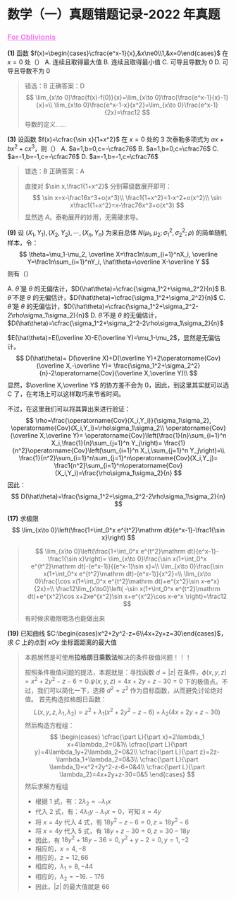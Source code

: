 # 数学（一）真题错题记录-2022 年真题

<h3 style="color: violet; font-weight: bold; text-decoration: underline;">For Oblivionis</h3>

**(1)** 函数 $f(x)=\begin{cases}\cfrac{e^x-1}{x},&x\ne0\\1,&x=0\end{cases}$  在 $x=0$ 处（）
A. 连续且取得最大值
B. 连续且取得最小值
C. 可导且导数为 0
D. 可导且导数不为 0

> 错选：B    正确答案：D
> $$
> \lim_{x\to 0}\frac{f(x)-f(0)}{x}=\lim_{x\to 0}\frac{\frac{e^x-1}{x}-1}{x}=\\
> \lim_{x\to 0}\frac{e^x-1-x}{x^2}=\lim_{x\to 0}\frac{e^x-1}{2x}=\frac12
> $$
> 导数的定义……



**(3)** 设函数 $f(x)=\cfrac{\sin x}{1+x^2}$ 在 $x=0$ 处的 3 次泰勒多项式为 $ax+bx^2+cx^3$，则（）
A. $a=1,b=0,c=-\cfrac76$
B. $a=1,b=0,c=\cfrac76$
C. $a=-1,b=-1,c=-\cfrac76$
D. $a=-1,b=-1,c=\cfrac76$

> 错选：B    正确答案：A
>
> 直接对 $\sin x,\frac1{1+x^2}$ 分别幂级数展开即可：
> $$
> \sin x=x-\frac16x^3+o(x^3)\\
> \frac1{1+x^2}=1-x^2+o(x^2)\\
> \sin x\frac1{1+x^2}=x-\frac76x^3+o(x^3)
> $$
> 显然选 $A$。泰勒展开的妙用，无需硬求导。



**(9)** 设 $(X_1,Y_1),(X_2,Y_2),\cdots,(X_n,Y_n)$ 为来自总体 $N(\mu_1,\mu_2;\sigma_1^2,\sigma_2^2;\rho)$ 的简单随机样本，令：
$$
\theta=\mu_1-\mu_2,
\overline X=\frac1n\sum_{i=1}^nX_i,
\overline Y=\frac1n\sum_{i=1}^nY_i,
\hat\theta=\overline X-\overline Y
$$
则有（）

A. $\hat\theta$ 是 $\theta$ 的无偏估计，$D(\hat\theta)=\cfrac{\sigma_1^2+\sigma_2^2}{n}$
B. $\hat\theta$ 不是 $\theta$ 的无偏估计，$D(\hat\theta)=\cfrac{\sigma_1^2+\sigma_2^2}{n}$
C. $\hat\theta$ 是 $\theta$ 的无偏估计，$D(\hat\theta)=\cfrac{\sigma_1^2+\sigma_2^2-2\rho\sigma_1\sigma_2}{n}$
D. $\hat\theta$ 不是 $\theta$ 的无偏估计，$D(\hat\theta)=\cfrac{\sigma_1^2+\sigma_2^2-2\rho\sigma_1\sigma_2}{n}$

$E(\hat\theta)=E(\overline X)-E(\overline Y)=\mu_1-\mu_2$，显然是无偏估计。
$$
D(\hat\theta)=
D(\overline X)+D(\overline Y)+2\operatorname{Cov}(\overline X,-\overline Y)=
\frac{\sigma_1^2+\sigma_2^2}{n}-2\operatorname{Cov}(\overline X,\overline Y)\\
$$
显然，$\overline X,\overline Y$ 的协方差不会为 0，因此，到这里其实就可以选 C 了，在考场上可以这样取巧来节省时间。

不过，在这里我们可以将其算出来进行验证：
$$
\rho=\frac{\operatorname{Cov}(X_i,Y_i)}{\sigma_1\sigma_2},
\operatorname{Cov}(X_i,Y_i)=\rho\sigma_1\sigma_2\\
\operatorname{Cov}(\overline X,\overline Y)=
\operatorname{Cov}\left(\frac{1}{n}\sum_{i=1}^n X_i,\frac{1}{n}\sum_{j=1}^n Y_j\right)=
\frac{1}{n^2}\operatorname{Cov}\left(\sum_{i=1}^n X_i,\sum_{j=1}^n Y_j\right)=\\
\frac{1}{n^2}\sum_{i=1}^n\sum_{j=1}^n\operatorname{Cov}(X_i,Y_j)=
\frac1{n^2}\sum_{i=1}^n\operatorname{Cov}(X_i,Y_i)=\frac{\rho\sigma_1\sigma_2}{n}
$$
因此：
$$
D(\hat\theta)=\frac{\sigma_1^2+\sigma_2^2-2\rho\sigma_1\sigma_2}{n}
$$




**(17)** 求极限
$$
\lim_{x\to 0}\left(\frac{1+\int_0^x e^{t^2}\mathrm dt}{e^x-1}-\frac1{\sin x}\right)
$$

> $$
> \lim_{x\to 0}\left(\frac{1+\int_0^x e^{t^2}\mathrm dt}{e^x-1}-\frac1{\sin x}\right)=
> \lim_{x\to 0}\frac{\sin x(1+\int_0^x e^{t^2}\mathrm dt)-(e^x-1)}{(e^x-1)\sin x}=\\
> \lim_{x\to 0}\frac{\sin x(1+\int_0^x e^{t^2}\mathrm dt)-(e^x-1)}{x^2}=\\
> \lim_{x\to 0}\frac{\cos x(1+\int_0^x e^{t^2}\mathrm dt)+e^{x^2}\sin x-e^x}{2x}=\\
> \frac12\lim_{x\to0}\left(
> -\sin x(1+\int_0^x e^{t^2}\mathrm dt)+e^{x^2}\cos x+2xe^{x^2}\sin x+e^{x^2}\cos x-e^x
> \right)=\frac12
> $$
>
> 有时候求极限嗯洛也能做出来



**(19)** 已知曲线 $C:\begin{cases}x^2+2y^2-z=6\\4x+2y+z=30\end{cases}$，求 $C$ 上的点到 $xOy$ 坐标面距离的最大值

> 本题居然是可使用**拉格朗日乘数法**解决的条件极值问题！！！
>
> 按照条件极值问题的提法，本题就是：寻找函数 $d=|z|$ 在条件，$\phi(x,y,z)=x^2+2y^2-z-6=0.\psi(x,y,z)=4x+2y+z-30=0$ 下的极值点。不过，我们可以简化一下，选择 $d^2=z^2$ 作为目标函数，从而避免讨论绝对值。
> 首先构造拉格朗日函数：
> $$
> L(x,y,z,\lambda_1,\lambda_2)=z^2+\lambda_1(x^2+2y^2-z-6)+\lambda_2(4x+2y+z-30)
> $$
> 然后构造方程组：
> $$
> \begin{cases}
> \cfrac{\part L}{\part x}=2\lambda_1 x+4\lambda_2=0&1\\
> \cfrac{\part L}{\part y}=4\lambda_1y+2\lambda_2=0&2\\
> \cfrac{\part L}{\part z}=2z-\lambda_1+\lambda_2=0&3\\
> \cfrac{\part L}{\part \lambda_1}=x^2+2y^2-z-6=0&4\\
> \cfrac{\part L}{\part \lambda_2}=4x+2y+z-30=0&5
> \end{cases}
> $$
> 然后求解方程组
>
> - 根据 1 式，有：$2\lambda_2=-\lambda_1x$
> - 代入 2 式，有：$4\lambda_1y-\lambda_1x=0$，可知 $x=4y$
> - 将 $x=4y$ 代入 4 式，有 $18y^2-z-6=0,z=18y^2-6$
> - 将 $x=4y$ 代入 5 式，有 $18y+z-30=0,z=30-18y$
> - 因此，有 $18y^2+18y-36=0,y^2+y-2=0,y=1,-2$
> - 相应的，$x=4,-8$
> - 相应的，$z=12,66$
> - 相应的，$\lambda_1=8,-44$
> - 相应的，$\lambda_2=-16.-176$
> - 因此，$|z|$ 的最大值就是 66

